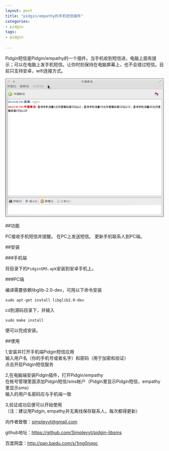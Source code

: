 ```yaml
---
layout: post
title: "pidgin/empathy的手机短信插件"
categories:
- pidgin
tags:
- pidgin

---
```


Pidgin短信是Pidgin/empathy的一个插件。当手机收到短信进，电脑上面有提示；可以在电脑上发手机短信。让你时刻保持在电脑屏幕上，也不会错过短信。目前只支持安卓，wifi连接方式。

![](https://github.com/Simpleyyt/pidgin-libsms/raw/master/ScreenShot/pic3.png)

##功能

PC接收手机短信并提醒。
在PC上发送短信。
更新手机联系人到PC端。

##安装

###手机端

将目录下的`PidginSMS.apk`安装到安卓手机上。

###PC端

编译需要依赖libglib-2.0-dev，可用以下命令安装

	sudo apt-get install libglib2.0-dev

cd到源码目录下，并输入

	sudo make install

便可以完成安装。

##使用

1,安装并打开手机端Pidgin短信应用	
输入用户名（你的手机号或者名字）和密码（用于加密和验证）	
点击开启Pidgin短信服务	

2,在电脑端安装Pidgin插件，打开Pidgin/empathy	
在帐号管理里面添加Pidgin短信/sms帐户（Pidgin里显示Pidgin短信，empathy里显示sms）	
输入的用户名密码应与手机端一致	

3,验证成功后便可以开始使用	
（注：建议用Pidgin, empathy并无离线保存联系人，每次都得更新）	

向作者致敬：simpleyyt@gmail.com


github地址：https://github.com/Simpleyyt/pidgin-libsms

百度网盘：http://pan.baidu.com/s/1mg0nqqc

